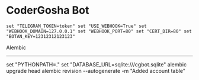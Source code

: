 # CoderGosha Bot
`
set "TELEGRAM_TOKEN=token"
set "USE_WEBHOOK=True"
set "WEBHOOK_DOMAIN=127.0.0.1"
set "WEBHOOK_PORT=80"
set "CERT_DIR=80"
set "BOTAN_KEY=12312312123123"
`

Alembic
____________

set "PYTHONPATH=."
set "DATABASE_URL=sqlite:///cgbot.sqlite"
alembic upgrade head
alembic revision --autogenerate -m "Added account table"

